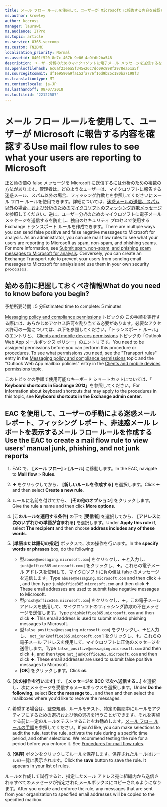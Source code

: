 ```yaml
---
title: メール フロー ルールを使用して、ユーザーが Microsoft に報告する内容を確認する
ms.author: krowley
author: kccross
manager: laurawi
ms.audience: ITPro
ms.topic: article
ms.service: O365-seccomp
ms.custom: TN2DMC
localization_priority: Normal
ms.assetid: 8401f520-8e7c-467b-9e06-4a9fdb2ba548
description: ユーザー分析のためのマイクロソフトに電子メール メッセージを送信するを防止し、独自のセキュリティ プロセスで使用する Exchange のトランスポート ルールを作成することができます。
ms.openlocfilehash: 6c6af23e6a5f345e26c7dc09c898f2978ea51a5f
ms.sourcegitcommit: df1e9590a9fa152fa776f16d9b25c180ba7198f3
ms.translationtype: MT
ms.contentlocale: ja-JP
ms.lasthandoff: 08/07/2018
ms.locfileid: "22122587"
---
```

# <a name="use-mail-flow-rules-to-see-what-your-users-are-reporting-to-microsoft"></a><span data-ttu-id="b6ede-103">メール フロー ルールを使用して、ユーザーが Microsoft に報告する内容を確認する</span><span class="sxs-lookup"><span data-stu-id="b6ede-103">Use mail flow rules to see what your users are reporting to Microsoft</span></span>

<span data-ttu-id="b6ede-p101">正と負の値の false メッセージを Microsoft に送信するには分析のための複数の方法があります。管理者は、どのようなユーザーは、マイクロソフトに報告する迷惑メール、スパム以外の場合、フィッシング詐欺とを参照してくださいにメール フロー ルールを使用できます。詳細については、[迷惑メールの送信、スパム以外の場合、および分析のためのマイクロソフトのフィッシング詐欺メッセージ](submit-spam-non-spam-and-phishing-scam-messages-to-microsoft-for-analysis.md)を参照してください。逆に、ユーザー分析のためのマイクロソフトに電子メール メッセージを送信するを防止し、独自のセキュリティ プロセスで使用する Exchange トランスポート ルールを作成できます。</span><span class="sxs-lookup"><span data-stu-id="b6ede-p101">There are multiple ways you can send false positive and false negative messages to Microsoft for analysis. As an administrator, you can use mail flow rules to see what your users are reporting to Microsoft as spam, non-spam, and phishing scams. For more information, see [Submit spam, non-spam, and phishing scam messages to Microsoft for analysis](submit-spam-non-spam-and-phishing-scam-messages-to-microsoft-for-analysis.md). Conversely, you can create an Exchange Transport rule to prevent your users from sending email messages to Microsoft for analysis and use them in your own security processes.</span></span>
  
## <a name="what-do-you-need-to-know-before-you-begin"></a><span data-ttu-id="b6ede-108">始める前に把握しておくべき情報</span><span class="sxs-lookup"><span data-stu-id="b6ede-108">What do you need to know before you begin?</span></span>

<span data-ttu-id="b6ede-109">予想所要時間 : 5 分</span><span class="sxs-lookup"><span data-stu-id="b6ede-109">Estimated time to complete: 5 minutes</span></span>
  
<span data-ttu-id="b6ede-p102">[Messaging policy and compliance permissions](http://technet.microsoft.com/library/ec4d3b9f-b85a-4cb9-95f5-6fc149c3899b.aspx) トピックの この手順を実行する際には、あらかじめアクセス許可を割り当てる必要があります。必要なアクセス許可の一覧については、以下を参照してください。「トランスポート ルール」のエントリと、 [Clients and mobile devices permissions](http://technet.microsoft.com/library/57eca42a-5a7f-4c65-89f0-7a84f2dbea19.aspx) トピックの「Outlook Web App メールボックス ポリシー」のエントリです。</span><span class="sxs-lookup"><span data-stu-id="b6ede-p102">You need to be assigned permissions before you can perform this procedure or procedures. To see what permissions you need, see the "Transport rules" entry in the [Messaging policy and compliance permissions](http://technet.microsoft.com/library/ec4d3b9f-b85a-4cb9-95f5-6fc149c3899b.aspx) topic and the "Outlook Web App mailbox policies" entry in the [Clients and mobile devices permissions](http://technet.microsoft.com/library/57eca42a-5a7f-4c65-89f0-7a84f2dbea19.aspx) topic.</span></span> 
  
<span data-ttu-id="b6ede-112">このトピックの手順で使用可能なキーボード ショートカットについては、「 **Keyboard shortcuts in Exchange 2013**」を参照してください。</span><span class="sxs-lookup"><span data-stu-id="b6ede-112">For information about keyboard shortcuts that may apply to the procedures in this topic, see **Keyboard shortcuts in the Exchange admin center**.</span></span>
  
## <a name="use-the-eac-to-create-a-mail-flow-rule-to-view-users-manual-junk-phishing-and-not-junk-reports"></a><span data-ttu-id="b6ede-113">EAC を使用して、ユーザーの手動による迷惑メール レポート、フィッシング レポート、非迷惑メール レポートを表示するメール フロー ルールを作成する</span><span class="sxs-lookup"><span data-stu-id="b6ede-113">Use the EAC to create a mail flow rule to view users' manual junk, phishing, and not junk reports</span></span>

1. <span data-ttu-id="b6ede-114">EAC で、 **[メール フロー]** \> **[ルール]** に移動します。</span><span class="sxs-lookup"><span data-stu-id="b6ede-114">In the EAC, navigate to **Mail flow** \> **Rules**.</span></span>
    
2. <span data-ttu-id="b6ede-115">![[追加] アイコン](media/ITPro-EAC-AddIcon.png) をクリックしてから、 **[新しいルールを作成する]** を選択します。</span><span class="sxs-lookup"><span data-stu-id="b6ede-115">Click ![Add Icon](media/ITPro-EAC-AddIcon.png) and then select **Create a new rule**.</span></span>
    
3. <span data-ttu-id="b6ede-116">ルールに名前を付けてから、 **[その他のオプション]** をクリックします。</span><span class="sxs-lookup"><span data-stu-id="b6ede-116">Give the rule a name and then click **More options**.</span></span>
    
4. <span data-ttu-id="b6ede-117">**[このルールを適用する条件]** の下で **[受信者]** を選択してから、 **[アドレスに次のいずれかの単語が含まれる]** を選択します。</span><span class="sxs-lookup"><span data-stu-id="b6ede-117">Under **Apply this rule if**, select **The recipient** and then choose **address includes any of these words**.</span></span>
    
5. <span data-ttu-id="b6ede-118">**[単語または語句の指定]** ボックスで、次の操作を行います。</span><span class="sxs-lookup"><span data-stu-id="b6ede-118">In the **specify words or phrases** box, do the following:</span></span> 
    - <span data-ttu-id="b6ede-p103">型`abuse@messaging.microsoft.com`] をクリックし、![アイコンの追加](media/ITPro-EAC-AddIcon.png)と入力し、 `junk@office365.microsoft.com` ] をクリックし、![アイコンの追加](media/ITPro-EAC-AddIcon.png)。これらの電子メール アドレスを使用して、マイクロソフトに負の値は false のメッセージを送信します。</span><span class="sxs-lookup"><span data-stu-id="b6ede-p103">Type `abuse@messaging.microsoft.com` and then click ![Add Icon](media/ITPro-EAC-AddIcon.png), and then type `junk@office365.microsoft.com` and then click ![Add Icon](media/ITPro-EAC-AddIcon.png). These email addresses are used to submit false negative messages to Microsoft.</span></span>
    - <span data-ttu-id="b6ede-p104">型`phish@office365.microsoft.com`] をクリックし、![アイコンの追加](media/ITPro-EAC-AddIcon.png)。この電子メール アドレスを使用して、マイクロソフトのフィッシング詐欺の不在メッセージを送信します。</span><span class="sxs-lookup"><span data-stu-id="b6ede-p104">Type `phish@office365.microsoft.com` and then click ![Add Icon](media/ITPro-EAC-AddIcon.png). This email address is used to submit missed phishing messages to Microsoft.</span></span>
    - <span data-ttu-id="b6ede-p105">型`false_positive@messaging.microsoft.com`] をクリックし、![アイコンの追加](media/ITPro-EAC-AddIcon.png)と入力し、 `not_junk@office365.microsoft.com` ] をクリックし、![アイコンの追加](media/ITPro-EAC-AddIcon.png)。これらの電子メール アドレスを使用して、マイクロソフトに正偽のメッセージを送信します。</span><span class="sxs-lookup"><span data-stu-id="b6ede-p105">Type `false_positive@messaging.microsoft.com` and then click ![Add Icon](media/ITPro-EAC-AddIcon.png), and then type `not_junk@office365.microsoft.com` and then click ![Add Icon](media/ITPro-EAC-AddIcon.png). These email addresses are used to submit false positive messages to Microsoft.</span></span>
    - <span data-ttu-id="b6ede-125">**[OK]** をクリックします。</span><span class="sxs-lookup"><span data-stu-id="b6ede-125">Click **ok**.</span></span>
    
6. <span data-ttu-id="b6ede-126">**[次の操作を行います]** で、 **[メッセージを BCC で次へ送信する...]** を選択し、次にメッセージを受信するメールボックスを選択します。</span><span class="sxs-lookup"><span data-stu-id="b6ede-126">Under **Do the following**, select **Bcc the message to...** and then and then select the mailboxes where you'd like to receive the messages.</span></span> 
    
7. <span data-ttu-id="b6ede-p106">希望する場合は、監査規則、ルールをテスト、特定の期間中にルールをアクティブにするための選択および他の選択を行うことができます。それを実施する前に一定のルールをテストすることをお勧めします。[メール フロー ルールの手順](https://docs.microsoft.com/Exchange/policy-and-compliance/mail-flow-rules/mail-flow-rule-procedures)を参照してください。</span><span class="sxs-lookup"><span data-stu-id="b6ede-p106">If you'd like, you can make selections to audit the rule, test the rule, activate the rule during a specific time period, and other selections. We recommend testing the rule for a period before you enforce it. See [Procedures for mail flow rules](https://docs.microsoft.com/Exchange/policy-and-compliance/mail-flow-rules/mail-flow-rule-procedures).</span></span> 
    
8. <span data-ttu-id="b6ede-p107">**[保存]** ボタンをクリックしてルールを保存します。保存されたルールはルールの一覧に表示されます。</span><span class="sxs-lookup"><span data-stu-id="b6ede-p107">Click the **save** button to save the rule. It appears in your list of rules.</span></span> 
    
<span data-ttu-id="b6ede-132">ルールを作成して試行すると、指定したメール アドレス宛に組織内から送信されるすべてのメッセージが指定されたメールボックスにコピーされるようになります。</span><span class="sxs-lookup"><span data-stu-id="b6ede-132">After you create and enforce the rule, any messages that are sent from your organization to specified email addresses will be copied to the specified mailbox.</span></span>
  

